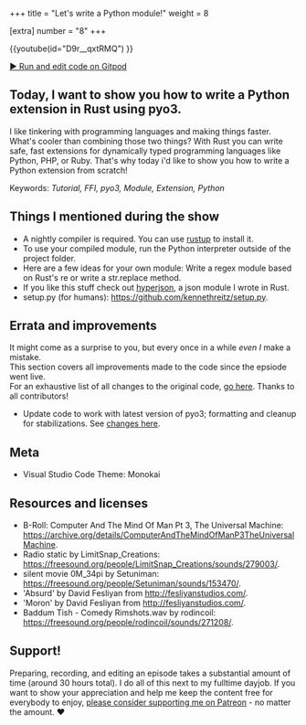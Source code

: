 +++
title = "Let's write a Python module!"
weight = 8

[extra]
number = "8"
+++

{{youtube(id="D9r__qxtRMQ") }}

<a target="_blank" class="button"
href="https://gitpod.io/#https://github.com/hello-rust/show/tree/master/episode/8">&#x25b6;
Run and edit code on Gitpod</a>

<h2> Today, I want to show you how to write a Python extension in Rust using pyo3. </h2>  

<p>
I like tinkering with programming languages and making things faster. What's cooler than combining those two things? With Rust you can write safe, fast extensions for dynamically typed programming languages like Python, PHP, or Ruby. That's why today i'd like to show you how to write a Python extension from scratch!


</p>

Keywords: *Tutorial, FFI, pyo3, Module, Extension, Python*

## Things I mentioned during the show

* A nightly compiler is required. You can use [rustup](https://rustup.rs/) to install it.
* To use your compiled module, run the Python interpreter outside of the project folder.
* Here are a few ideas for your own module: Write a regex module based on Rust's re or write a str.replace method.
* If you like this stuff check out [hyperjson](https://github.com/mre/hyperjson), a json module I wrote in Rust.
* setup.py (for humans): https://github.com/kennethreitz/setup.py.

## Errata and improvements

It might come as a surprise to you, but every once in a while *even I* make a mistake.  
This section covers all improvements made to the code since the epsiode went live.  
For an exhaustive list of all changes to the original code, [go here](https://github.com/hello-rust/show/commits/master/episode/8).
Thanks to all contributors!  

* Update code to work with latest version of pyo3; formatting and cleanup for stabilizations. See [changes here](https://github.com/hello-rust/show/pull/47).

## Meta

* Visual Studio Code Theme: Monokai


## Resources and licenses

* B-Roll: Computer And The Mind Of Man Pt 3, The Universal Machine: https://archive.org/details/ComputerAndTheMindOfManP3TheUniversalMachine.
* Radio static by LimitSnap_Creations: https://freesound.org/people/LimitSnap_Creations/sounds/279003/.
* silent movie 0M_34pi by Setuniman: https://freesound.org/people/Setuniman/sounds/153470/.
* 'Absurd' by David Fesliyan from http://fesliyanstudios.com/.
* 'Moron' by David Fesliyan from http://fesliyanstudios.com/.
* Baddum Tish - Comedy Rimshots.wav by rodincoil: https://freesound.org/people/rodincoil/sounds/271208/.



## Support!

Preparing, recording, and editing an episode takes a substantial amount of time
(around 30 hours total). I do all of this next to my fulltime dayjob.
If you want to show your appreciation and help me keep the content free
for everybody to enjoy, [please consider supporting me on
Patreon](https://www.patreon.com/bePatron?c=1568097) - no matter the amount. ❤️